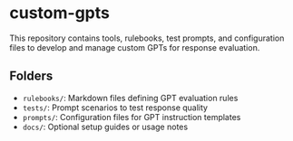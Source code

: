 # custom-gpts

This repository contains tools, rulebooks, test prompts, and configuration files to develop and manage custom GPTs for response evaluation.

## Folders

- `rulebooks/`: Markdown files defining GPT evaluation rules
- `tests/`: Prompt scenarios to test response quality
- `prompts/`: Configuration files for GPT instruction templates
- `docs/`: Optional setup guides or usage notes
